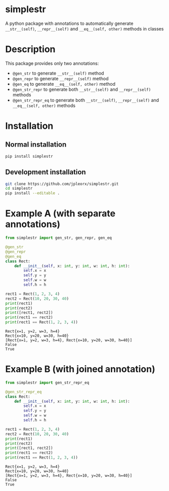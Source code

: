 # simplestr
A python package with annotations to automatically generate `__str__(self)`, `__repr__(self)` and `__eq__(self, other)` methods in classes


# Description
This package provides only two annotations:
- `@gen_str` to generate `__str__(self)` method
- `@gen_repr` to generate `__repr__(self)` method
- `@gen_eq` to generate `__eq__(self, other)` method 
- `@gen_str_repr` to generate both `__str__(self)` and `__repr__(self)` methods
- `@gen_str_repr_eq` to generate both `__str__(self)`, `__repr__(self)` and `__eq__(self, other)` methods

# Installation
 
## Normal installation

```bash
pip install simplestr
```

## Development installation

```bash
git clone https://github.com/jpleorx/simplestr.git
cd simplestr
pip install --editable .
```

# Example A (with separate annotations)
```python
from simplestr import gen_str, gen_repr, gen_eq

@gen_str
@gen_repr
@gen_eq
class Rect:
    def __init__(self, x: int, y: int, w: int, h: int):
        self.x = x
        self.y = y
        self.w = w
        self.h = h

rect1 = Rect(1, 2, 3, 4)
rect2 = Rect(10, 20, 30, 40)
print(rect1)
print(rect2)
print([rect1, rect2])
print(rect1 == rect2)
print(rect1 == Rect(1, 2, 3, 4))
```

```
Rect{x=1, y=2, w=3, h=4}
Rect{x=10, y=20, w=30, h=40}
[Rect{x=1, y=2, w=3, h=4}, Rect{x=10, y=20, w=30, h=40}]
False
True
```

# Example B (with joined annotation)
```python
from simplestr import gen_str_repr_eq

@gen_str_repr_eq
class Rect:
    def __init__(self, x: int, y: int, w: int, h: int):
        self.x = x
        self.y = y
        self.w = w
        self.h = h

rect1 = Rect(1, 2, 3, 4)
rect2 = Rect(10, 20, 30, 40)
print(rect1)
print(rect2)
print([rect1, rect2])
print(rect1 == rect2)
print(rect1 == Rect(1, 2, 3, 4))
```

```
Rect{x=1, y=2, w=3, h=4}
Rect{x=10, y=20, w=30, h=40}
[Rect{x=1, y=2, w=3, h=4}, Rect{x=10, y=20, w=30, h=40}]
False
True
```